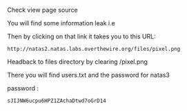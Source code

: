Check view page source 

You will find some information leak 
i.e





Then by clicking on that link it takes you to this URL:
```
http://natas2.natas.labs.overthewire.org/files/pixel.png
```
Headback to files directory by clearing /pixel.png

There you will find users.txt and the password for natas3

password :
```
sJIJNW6ucpu6HPZ1ZAchaDtwd7oGrD14
```

